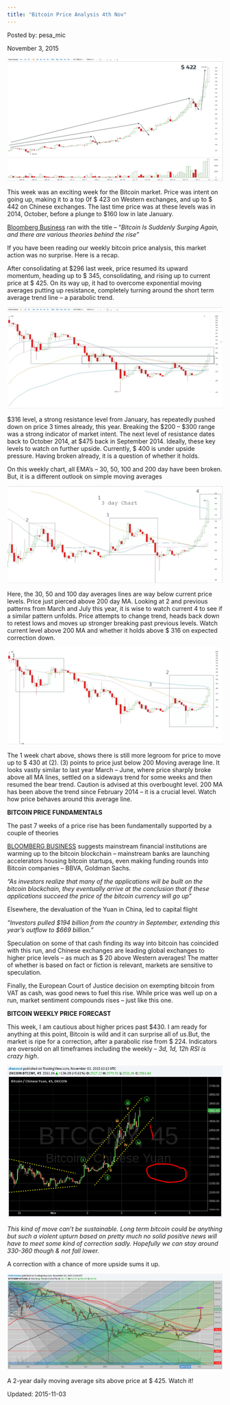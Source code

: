 ```yaml
---
title: "Bitcoin Price Analysis 4th Nov"
---
```


Posted by: pesa_mic 

<span>November 3, 2015</span>

<img src="/imgs/2015/11/1.jpg">

<p>This week was an exciting week for the Bitcoin market. Price was intent on going up, making it to a top 0f $ 423 on Western exchanges, and up to $ 442 on Chinese exchanges. The last time price was at these levels was in 2014, October, before a plunge to $160 low in late January.</p>
<p><a href="http://www.bloomberg.com/news/articles/2015-11-02/bitcoin-is-suddenly-surging-again">Bloomberg Business</a> ran with the title &#8211; “<em>Bitcoin Is Suddenly Surging Again, and there are various theories behind the rise”</em></p>
<p>If you have been reading our weekly bitcoin price analysis, this market action was no surprise. Here is a recap.</p>
<p>After consolidating at $296 last week, price resumed its upward momentum, heading up to $ 345, consolidating, and rising up to current price at $ 425. On its way up, it had to overcome exponential moving averages putting up resistance, completely turning around the short term average trend line &#8211; a parabolic trend.</p>

<img src="/imgs/2015/11/2.jpg">

<p>$316 level, a strong resistance level from January, has repeatedly pushed down on price 3 times already, this year. Breaking the $200 &#8211; $300 range was a strong indicator of market intent. The next level of resistance dates back to October 2014, at $475 back in September 2014. Ideally, these key levels to watch on further upside. Currently, $ 400 is under upside pressure. Having broken already, it is a question of whether it holds.</p>
<p>On this weekly chart, all EMA’s &#8211; 30, 50, 100 and 200 day have been broken. But, it is a different outlook on simple moving averages</p>

<img src="/imgs/2015/11/3.jpg">

<p>Here, the 30, 50 and 100 day averages lines are way below current price levels. Price just pierced above 200 day MA. Looking at 2 and previous patterns from March and July this year, it is wise to watch current 4 to see if a similar pattern unfolds. Price attempts to change trend, heads back down to retest lows and moves up stronger breaking past previous levels. Watch current level above 200 MA and whether it holds above $ 316 on expected correction down.</p>

<img src="/imgs/2015/11/4.jpg">

<p>The 1 week chart above, shows there is still more legroom for price to move up to $ 430 at (2). (3) points to price just below 200 Moving average line. It looks vastly similar to last year March &#8211; June, where price sharply broke above all MA lines, settled on a sideways trend for some weeks and then resumed the bear trend. Caution is advised at this overbought level. 200 MA has been above the trend since February 2014 &#8211; it is a crucial level. Watch how price behaves around this average line.</p>
<p><strong>BITCOIN PRICE FUNDAMENTALS</strong></p>
<p>The past 7 weeks of a price rise has been fundamentally supported by a couple of theories</p>
<p><a href="http://www.bloomberg.com/news/articles/2015-11-02/bitcoin-is-suddenly-surging-again">BLOOMBERG BUSINESS</a> suggests mainstream financial institutions are warming up to the bitcoin blockchain &#8211; mainstream banks are launching accelerators housing bitcoin startups, even making funding rounds into Bitcoin companies &#8211; BBVA, Goldman Sachs.</p>
<p><em>“As investors realize that many of the applications will be built on the bitcoin blockchain, they eventually arrive at the conclusion that if these applications succeed the price of the bitcoin currency will go up</em>”</p>
<p>Elsewhere, the devaluation of the Yuan in China, led to capital flight</p>
<p><em>“Investors pulled $194 billion from the country in September, extending this year’s outflow to $669 billion.”</em></p>
<p>Speculation on some of that cash finding its way into bitcoin has coincided with this run, and Chinese exchanges are leading global exchanges to higher price levels &#8211; as much as $ 20 above Western averages! The matter of whether is based on fact or fiction is relevant, markets are sensitive to speculation.</p>
<p>Finally, the European Court of Justice decision on exempting bitcoin from VAT as cash, was good news to fuel this rise. While price was well up on a run, market sentiment compounds rises &#8211; just like this one.</p>
<p><strong>BITCOIN WEEKLY PRICE FORECAST</strong></p>
<p>This week, I am cautious about higher prices past $430. I am ready for anything at this point, Bitcoin is wild and it can surprise all of us.But, the market is ripe for a correction, after a parabolic rise from $ 224. Indicators are oversold on all timeframes including the weekly &#8211; <em>3d, 1d, 12h RSI is crazy high</em>.</p>

<img src="/imgs/2015/11/5.png">

<p><em>This kind of move can&#8217;t be sustainable. Long term bitcoin could be anything but such a violent upturn based on pretty much no solid positive news will have to meet some kind of correction sadly. Hopefully we can stay around 330-360 though &amp; not fall lower. </em></p>
<p>A correction with a chance of more upside sums it up.</p>

<img src="/imgs/2015/11/6.png">

<p>A 2-year daily moving average sits above price at $ 425. Watch it!</p>

Updated: 2015-11-03

